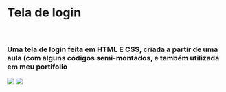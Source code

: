 <h1>Tela de login</h1>
<br>

<h3>Uma tela de login feita em HTML E CSS, criada a partir de uma aula (com alguns códigos semi-montados, e também utilizada em meu portifolio</h3>


<img src="https://cdn.discordapp.com/attachments/706703254817603604/1147530612362711151/image.png">
<img src="https://cdn.discordapp.com/attachments/706703254817603604/1147530678074880030/image.png" style=" max-width: 100px">
